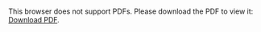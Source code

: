 <object data="https://github.com/ThomasAbg/StationMeteo/blob/master/Report/main.pdf" type="application/pdf" width="700px" height="700px">
    <embed src="https://github.com/ThomasAbg/StationMeteo/blob/master/Report/main.pdf">
        <p>This browser does not support PDFs. Please download the PDF to view it: <a href="https://github.com/ThomasAbg/StationMeteo/blob/master/Report/main.pdf">Download PDF</a>.</p>
    </embed>
</object>


